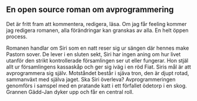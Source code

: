 ## En open source roman om avprogrammering
Det är fritt fram att kommentera, redigera, läsa. 
Om jag får feeling kommer jag redigera romanen, alla förändringar kan granskas av alla. En helt öppen process. 

Romanen handlar om Siri som en natt reser sig ur sängen där hennes make Pastorn sover. De lever i en sluten sekt, Siri har ingen aning om hur livet utanför den strikt kontrollerade församlingen ser ut eller fungerar. Hon stjäl allt ur församlingens kassaskåp och ger sig iväg i en röd Fiat. 
Siris mål är att avprogrammera sig själv. Motståndet består i sjäva tron, den är djupt rotad, sammanväxt med själva jaget. 
Ska Siri överleva? 
Avprogrammeringen genomförs i samspel med en pratande katt i ett förfallet ödetorp i en skog. Grannen Gädd-Jan dyker upp och får en central roll.  



